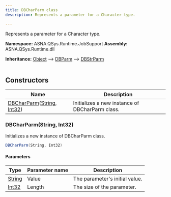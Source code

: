 ```yaml
---
title: DBCharParm class
description: Represents a parameter for a Character type.

---
```


Represents a parameter for a Character type.

**Namespace:** ASNA.QSys.Runtime.JobSupport
**Assembly:** ASNA.QSys.Runtime.dll

**Inheritance:** [Object](https://docs.microsoft.com/en-us/dotnet/api/system.object) --> [DBParm](/reference/runtime/qsys-runtime-job-support/db-parm.html) --> [DBStrParm](/reference/runtime/qsys-runtime-job-support/db-str-parm.html)
<br>
<br>

## Constructors

| Name | Description |
| --- | --- |
| [DBCharParm](#dbcharparmstring-int32)([String](https://docs.microsoft.com/en-us/dotnet/api/system.string), [Int32](https://docs.microsoft.com/en-us/dotnet/api/system.int32)) | Initializes a new instance of DBCharParm class.

### DBCharParm([String](https://docs.microsoft.com/en-us/dotnet/api/system.string), [Int32](https://docs.microsoft.com/en-us/dotnet/api/system.int32))

Initializes a new instance of DBCharParm class.

```cs
DBCharParm(String, Int32)
```

#### Parameters

| Type | Parameter name | Description
| --- | --- | ---
| [String](https://docs.microsoft.com/en-us/dotnet/api/system.string) | Value | The parameter's initial value.
| [Int32](https://docs.microsoft.com/en-us/dotnet/api/system.int32) | Length | The size of the parameter.
